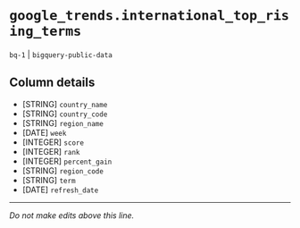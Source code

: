 # `google_trends.international_top_rising_terms`
`bq-1` | `bigquery-public-data`

## Column details
* [STRING]    `country_name`
* [STRING]    `country_code`
* [STRING]    `region_name`
* [DATE]      `week`
* [INTEGER]   `score`
* [INTEGER]   `rank`
* [INTEGER]   `percent_gain`
* [STRING]    `region_code`
* [STRING]    `term`
* [DATE]      `refresh_date`

-------------------------------------------------------------------------------
*Do not make edits above this line.*
